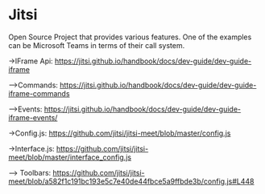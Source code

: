 # Jitsi
Open Source Project that provides various features. One of the examples can be Microsoft Teams in terms of their call system.


->IFrame Api:
https://jitsi.github.io/handbook/docs/dev-guide/dev-guide-iframe

-->Commands:
https://jitsi.github.io/handbook/docs/dev-guide/dev-guide-iframe-commands

-->Events:
https://jitsi.github.io/handbook/docs/dev-guide/dev-guide-iframe-events/

->Config.js:
https://github.com/jitsi/jitsi-meet/blob/master/config.js

->Interface.js:
https://github.com/jitsi/jitsi-meet/blob/master/interface_config.js


--> Toolbars:
https://github.com/jitsi/jitsi-meet/blob/a582f1c191bc193e5c7e40de44fbce5a9ffbde3b/config.js#L448
